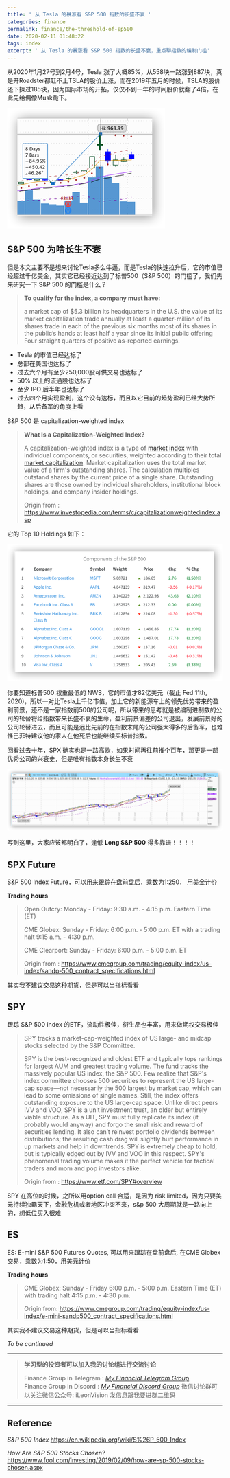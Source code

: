 ```yaml
---
title: ' 从 Tesla 的暴涨看 S&P 500 指数的长盛不衰 '
categories: finance
permalink: finance/the-threshold-of-sp500
date: 2020-02-11 01:48:22
tags: index
excerpt: ' 从 Tesla 的暴涨看 S&P 500 指数的长盛不衰，重点聊指数的编制门槛'
---
```


从2020年1月27号到2月4号，Tesla 涨了大概85%，从558块一路涨到887块，真是开Roadster都赶不上TSLA的股价上涨，而在2019年五月的时候，TSLA的股价还下探过185块，因为国际市场的开拓，仅仅不到一年的时间股价就翻了4倍，在此先给偶像Musk跪下。

![image-20200211015932474](the-threshold-of-sp500/image-20200211015932474.png)



## S&P 500 为啥长生不衰

但是本文主要不是想来讨论Tesla多么牛逼，而是Tesla的快速拉升后，它的市值已经超过千亿美金，其实它已经接近达到了标普500（S&P 500）的门槛了，我们先来研究一下 S&P 500 的门槛是什么？

> **To qualify for the index, a company must have:**
>
> a market cap of $5.3 billion
> its headquarters in the U.S.
> the value of its market capitalization trade annually
> at least a quarter-million of its shares trade in each of the previous six months
> most of its shares in the public’s hands
> at least half a year since its initial public offering
> Four straight quarters of positive as-reported earnings.


* Tesla 的市值已经达标了
* 总部在美国也达标了
* 过去六个月有至少250,000股可供交易也达标了
* 50% 以上的流通股也达标了
* 至少 IPO 后半年也达标了
* 过去四个月实现盈利，这个没有达标，而且以它目前的趋势盈利已经大势所趋，从后备军的角度上看

S&P 500 是 capitalization-weighted index

>**What Is a Capitalization-Weighted Index?**
>
>A capitalization-weighted index is a type of [market index](https://www.investopedia.com/terms/m/marketindex.asp) with individual components, or securities, weighted according to their total [market capitalization](https://www.investopedia.com/terms/m/marketcapitalization.asp). Market capitalization uses the total market value of a firm's outstanding shares. The calculation multiples outstand shares by the current price of a single share. Outstanding shares are those owned by individual shareholders, institutional block holdings, and company insider holdings.
>
>Origin from : https://www.investopedia.com/terms/c/capitalizationweightedindex.asp

它的 Top 10 Holdings 如下：

![image-20200211034750308](the-threshold-of-sp500/image-20200211034750308.png)

你要知道标普500 权重最低的 NWS，它的市值才82亿美元（截止 Fed 11th, 2020)，所以一对比Tesla上千亿市值，加上它的新能源车上的领先优势带来的盈利前景，还不是一家指数前500的公司呢，所以带来的思考就是被编制进制数的公司的轮替将给指数带来长盛不衰的生命，盈利前景偏差的公司退出，发展前景好的公司轮替进去，而且可能是远比先前的在指数末尾的公司强大得多的后备军，也难怪巴菲特建议他的家人在他死后也能继续买标普指数。

回看过去十年，SPX 确实也是一路高歌，如果时间再往前推个百年，那更是一部优秀公司的兴衰史，但是唯有指数本身长生不衰

![image-20200211033533340](the-threshold-of-sp500/image-20200211033533340.png)



写到这里，大家应该都明白了，逢低 **Long S&P 500** 得多靠谱！！！！



## SPX Future

S&P 500 Index Future，可以用来跟踪在盘前盘后，乘数为1:250， 用美金计价

**Trading hours**

>Open Outcry: Monday - Friday: 9:30 a.m. - 4:15 p.m. Eastern Time (ET)
>
>CME Globex: Sunday - Friday: 6:00 p.m. - 5:00 p.m. ET with a trading halt 9:15 a.m. - 4:30 p.m.
>
>CME Clearport: Sunday - Friday: 6:00 p.m. - 5:00 p.m. ET
>
>Origin from : https://www.cmegroup.com/trading/equity-index/us-index/sandp-500_contract_specifications.html

其实我不建议交易这种期货，但是可以当指标看看



## SPY

跟踪 S&P 500 index 的ETF，流动性极佳，衍生品也丰富，用来做期权交易极佳

> SPY tracks a market-cap-weighted index of US large- and midcap stocks selected by the S&P Committee.
>
> SPY is the best-recognized and oldest ETF and typically tops rankings for largest AUM and greatest trading volume. The fund tracks the massively popular US index, the S&P 500. Few realize that S&P's index committee chooses 500 securities to represent the US large-cap space—not necessarily the 500 largest by market cap, which can lead to some omissions of single names. Still, the index offers outstanding exposure to the US large-cap space. Unlike direct peers IVV and VOO, SPY is a unit investment trust, an older but entirely viable structure. As a UIT, SPY must fully replicate its index (it probably would anyway) and forgo the small risk and reward of securities lending. It also can’t reinvest portfolio dividends between distributions; the resulting cash drag will slightly hurt performance in up markets and help in downtrends. SPY is extremely cheap to hold, but is typically edged out by IVV and VOO in this respect. SPY's phenomenal trading volume makes it the perfect vehicle for tactical traders and mom and pop investors alike.
>
> Origin from : https://www.etf.com/SPY#overview

SPY 在高位的时候，之所以用option call 合适，是因为 risk limited，因为只要美元持续独霸天下，金融危机或者地区冲突不来，s&p 500 大周期就是一路向上的，想低位买入很难



## ES

ES: E-mini S&P 500 Futures Quotes, 可以用来跟踪在盘前盘后, 在CME Globex交易，乘数为1:50，用美元计价

**Trading hours**

> CME Globex: 
> Sunday - Friday 6:00 p.m. - 5:00 p.m. Eastern Time (ET) with trading halt 4:15 p.m. - 4:30 p.m.
>
> Origin from: https://www.cmegroup.com/trading/equity-index/us-index/e-mini-sandp500_contract_specifications.html

其实我不建议交易这种期货，但是可以当指标看看

_To be continued_



------

> **学习型的投资者可以加入我的讨论组进行交流讨论**     
>
> Finance Group in Telegram : [_My Financial Telegram Group_](https://t.me/joinchat/JAgU_xVgurGtCieh5GQ56g)   
> Finance Group in Discord : [_My Financial Discord Group_](https://discord.gg/NgWdjb)
> 微信讨论群可以关注微信公众号:  iLeonVision 发信息跟我要进群二维码

------



## Reference
_S&P 500 Index_
https://en.wikipedia.org/wiki/S%26P_500_Index

_How Are S&P 500 Stocks Chosen?_
https://www.fool.com/investing/2019/02/09/how-are-sp-500-stocks-chosen.aspx